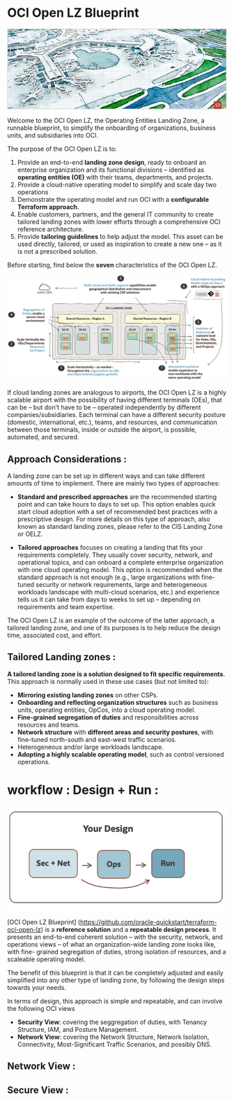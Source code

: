 # OCI Open LZ Blueprint

![OCI CIS Landing Zone Logo](images/oci_open_lz.png "OCI OpenLZ image")

Welcome to the OCI Open LZ, the Operating Entities Landing Zone, a runnable blueprint, to simplify the onboarding of organizations, business units, and subsidiaries into OCI.

The purpose of the OCI Open LZ is to:

  1. Provide an end-to-end **landing zone design**, ready to onboard an enterprise organization and its functional divisions – identified as **operating entities (OE)** with their teams, departments, and projects.
  2. Provide a cloud-native operating model to simplify and scale day two operations
  3. Demonstrate the operating model and run OCI with a **configurable Terraform approach.**
  4. Enable customers, partners, and the general IT community to create tailored landing zones with lower efforts through a comprehensive OCI reference architecture.
  5. Provide **tailoring guidelines** to help adjust the model. This asset can be used directly, tailored, or used as inspiration to create a new one – as it is not a prescribed solution.

Before starting, find below the **seven** characteristics of the OCI Open LZ.

![OCI CIS Landing Zone Logo](images/oci_open_lz_hl_design.png "OCI OpenLZ design")

If cloud landing zones are analogous to airports, the OCI Open LZ is a highly scalable airport with the possibility of having different terminals (OEs), that can be – but don't have to be – operated independently by different companies/subsidiaries. Each terminal can have a different security posture (domestic, international, etc.), teams, and resources, and communication between those terminals, inside or outside the airport, is possible, automated, and secured.

## Approach Considerations :

A landing zone can be set up in different ways and can take different amounts of time to implement. There are mainly two types of approaches:

- **Standard and prescribed approaches** are the recommended starting point and can take hours to days to set up. This option enables quick start cloud adoption with a set of recommended best practices with a prescriptive design. For more details on this type of approach, also known as standard landing zones, please refer to the CIS Landing Zone or OELZ.

- **Tailored approaches** focuses on creating a landing that fits your requirements completely. They usually cover security, network, and operational topics, and can onboard a complete enterprise organization with one cloud operating model. This option is recommended when the standard approach is not enough (e.g., large organizations with fine-tuned security or network requirements, large and heterogeneous workloads landscape with multi-cloud scenarios, etc.) and experience tells us it can take from days to weeks to set up – depending on requirements and team expertise.

The OCI Open LZ is an example of the outcome of the latter approach, a tailored landing zone, and one of its purposes is to help reduce the design time, associated cost, and effort.

## Tailored Landing zones :

**A tailored landing zone is a solution designed to fit specific requirements**. This approach is normally used in these use cases (but not limited to):

* **Mirroring existing landing zones** on other CSPs.
* **Onboarding and reflecting organization structures** such as business units, operating entities, OpCos, into a cloud operating model.
* **Fine-grained segregation of duties** and responsibilities across resources and teams.
* **Network structure** with **different areas and security postures**, with fine-tuned north-south and east-west traffic scenarios.
* Heterogeneous and/or large workloads landscape.
* **Adopting a highly scalable operating model**, such as control versioned operations.
 


# workflow : Design + Run :

![OCI CIS Landing Zone Logo](images/oci_open_tailored_workflow.png "OCI OpenLZ workflow")




[OCI Open LZ Blueprint] (https://github.com/oracle-quickstart/terraform-oci-open-lz) is a **reference solution** and a **repeatable design process**. It presents an end-to-end coherent solution – with the security, network, and operations views – of what an organization-wide landing zone looks like, with fine- grained segregation of duties, strong isolation of resources, and a scaleable operating model.

The benefit of this blueprint is that it can be completely adjusted and easily simplified into any other type of landing zone, by following the design steps towards your needs. 

In terms of design, this approach is simple and repeatable, and can involve the following OCI views 

- **Security View**: covering the seggregation of duties, with Tenancy Structure, IAM, and Posture Management.
- **Network View**: covering the Network Structure, Network Isolation, Connectivity, Most-Significant Traffic Scenarios, and possibly DNS.


## Network View :

## Secure View :



